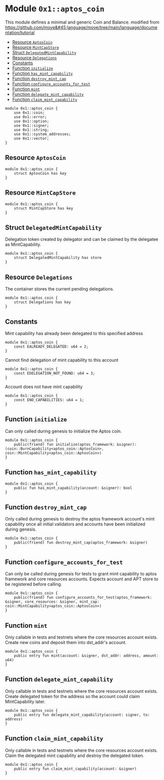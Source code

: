<a id="0x1_aptos_coin"></a>

# Module `0x1::aptos_coin`

This module defines a minimal and generic Coin and Balance.
modified from https://github.com/move&#45;language/move/tree/main/language/documentation/tutorial

- [Resource `AptosCoin`](#0x1_aptos_coin_AptosCoin)
- [Resource `MintCapStore`](#0x1_aptos_coin_MintCapStore)
- [Struct `DelegatedMintCapability`](#0x1_aptos_coin_DelegatedMintCapability)
- [Resource `Delegations`](#0x1_aptos_coin_Delegations)
- [Constants](#@Constants_0)
- [Function `initialize`](#0x1_aptos_coin_initialize)
- [Function `has_mint_capability`](#0x1_aptos_coin_has_mint_capability)
- [Function `destroy_mint_cap`](#0x1_aptos_coin_destroy_mint_cap)
- [Function `configure_accounts_for_test`](#0x1_aptos_coin_configure_accounts_for_test)
- [Function `mint`](#0x1_aptos_coin_mint)
- [Function `delegate_mint_capability`](#0x1_aptos_coin_delegate_mint_capability)
- [Function `claim_mint_capability`](#0x1_aptos_coin_claim_mint_capability)

```move
module 0x1::aptos_coin {
    use 0x1::coin;
    use 0x1::error;
    use 0x1::option;
    use 0x1::signer;
    use 0x1::string;
    use 0x1::system_addresses;
    use 0x1::vector;
}
```

<a id="0x1_aptos_coin_AptosCoin"></a>

## Resource `AptosCoin`

```move
module 0x1::aptos_coin {
    struct AptosCoin has key
}
```

<a id="0x1_aptos_coin_MintCapStore"></a>

## Resource `MintCapStore`

```move
module 0x1::aptos_coin {
    struct MintCapStore has key
}
```

<a id="0x1_aptos_coin_DelegatedMintCapability"></a>

## Struct `DelegatedMintCapability`

Delegation token created by delegator and can be claimed by the delegatee as MintCapability.

```move
module 0x1::aptos_coin {
    struct DelegatedMintCapability has store
}
```

<a id="0x1_aptos_coin_Delegations"></a>

## Resource `Delegations`

The container stores the current pending delegations.

```move
module 0x1::aptos_coin {
    struct Delegations has key
}
```

<a id="@Constants_0"></a>

## Constants

<a id="0x1_aptos_coin_EALREADY_DELEGATED"></a>

Mint capability has already been delegated to this specified address

```move
module 0x1::aptos_coin {
    const EALREADY_DELEGATED: u64 = 2;
}
```

<a id="0x1_aptos_coin_EDELEGATION_NOT_FOUND"></a>

Cannot find delegation of mint capability to this account

```move
module 0x1::aptos_coin {
    const EDELEGATION_NOT_FOUND: u64 = 3;
}
```

<a id="0x1_aptos_coin_ENO_CAPABILITIES"></a>

Account does not have mint capability

```move
module 0x1::aptos_coin {
    const ENO_CAPABILITIES: u64 = 1;
}
```

<a id="0x1_aptos_coin_initialize"></a>

## Function `initialize`

Can only called during genesis to initialize the Aptos coin.

```move
module 0x1::aptos_coin {
    public(friend) fun initialize(aptos_framework: &signer): (coin::BurnCapability<aptos_coin::AptosCoin>, coin::MintCapability<aptos_coin::AptosCoin>)
}
```

<a id="0x1_aptos_coin_has_mint_capability"></a>

## Function `has_mint_capability`

```move
module 0x1::aptos_coin {
    public fun has_mint_capability(account: &signer): bool
}
```

<a id="0x1_aptos_coin_destroy_mint_cap"></a>

## Function `destroy_mint_cap`

Only called during genesis to destroy the aptos framework account&apos;s mint capability once all initial validators
and accounts have been initialized during genesis.

```move
module 0x1::aptos_coin {
    public(friend) fun destroy_mint_cap(aptos_framework: &signer)
}
```

<a id="0x1_aptos_coin_configure_accounts_for_test"></a>

## Function `configure_accounts_for_test`

Can only be called during genesis for tests to grant mint capability to aptos framework and core resources
accounts.
Expects account and APT store to be registered before calling.

```move
module 0x1::aptos_coin {
    public(friend) fun configure_accounts_for_test(aptos_framework: &signer, core_resources: &signer, mint_cap: coin::MintCapability<aptos_coin::AptosCoin>)
}
```

<a id="0x1_aptos_coin_mint"></a>

## Function `mint`

Only callable in tests and testnets where the core resources account exists.
Create new coins and deposit them into dst_addr&apos;s account.

```move
module 0x1::aptos_coin {
    public entry fun mint(account: &signer, dst_addr: address, amount: u64)
}
```

<a id="0x1_aptos_coin_delegate_mint_capability"></a>

## Function `delegate_mint_capability`

Only callable in tests and testnets where the core resources account exists.
Create delegated token for the address so the account could claim MintCapability later.

```move
module 0x1::aptos_coin {
    public entry fun delegate_mint_capability(account: signer, to: address)
}
```

<a id="0x1_aptos_coin_claim_mint_capability"></a>

## Function `claim_mint_capability`

Only callable in tests and testnets where the core resources account exists.
Claim the delegated mint capability and destroy the delegated token.

```move
module 0x1::aptos_coin {
    public entry fun claim_mint_capability(account: &signer)
}
```
